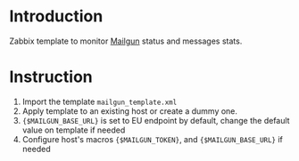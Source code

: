 # Introduction

Zabbix template to monitor [Mailgun](https://www.mailgun.com/) status and messages stats.

# Instruction

1. Import the template `mailgun_template.xml`
2. Apply template to an existing host or create a dummy one.
3. `{$MAILGUN_BASE_URL}` is set to EU endpoint by default, change the default value on template if needed
3. Configure host's macros `{$MAILGUN_TOKEN}`, and `{$MAILGUN_BASE_URL}` if needed
